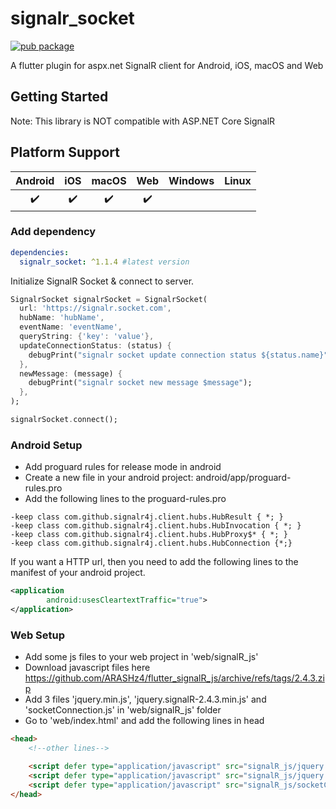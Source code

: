 # signalr_socket

[![pub package](https://img.shields.io/pub/v/signalr_socket.svg)](https://pub.dev/packages/signalr_socket)

A flutter plugin for aspx.net SignalR client for Android, iOS, macOS and Web

## Getting Started

Note: This library is NOT compatible with ASP.NET Core SignalR

## Platform Support

| Android | iOS | macOS | Web | Windows | Linux |
| :-----: | :-: | :---: | :-: | :-----: | :---: |
|   ✔️    | ✔️   |  ✔️  | ✔️  |      |     |

### Add dependency

```yaml
dependencies:
  signalr_socket: ^1.1.4 #latest version
```

Initialize SignalR Socket & connect to server.

```dart
SignalrSocket signalrSocket = SignalrSocket(
  url: 'https://signalr.socket.com',
  hubName: 'hubName',
  eventName: 'eventName',
  queryString: {'key': 'value'},
  updateConnectionStatus: (status) {
    debugPrint("signalr socket update connection status ${status.name}");
  },
  newMessage: (message) {
    debugPrint("signalr socket new message $message");
  },
);

signalrSocket.connect();
```

### Android Setup
- Add proguard rules for release mode in android
- Create a new file in your android project: android/app/proguard-rules.pro
- Add the following lines to the proguard-rules.pro
```
-keep class com.github.signalr4j.client.hubs.HubResult { *; }
-keep class com.github.signalr4j.client.hubs.HubInvocation { *; }
-keep class com.github.signalr4j.client.hubs.HubProxy$* { *; }
-keep class com.github.signalr4j.client.hubs.HubConnection {*;}
```

If you want a HTTP url, then you need to add the following lines to the manifest of your android project.

```xml
<application
        android:usesCleartextTraffic="true">
</application>
```

### Web Setup
- Add some js files to your web project in 'web/signalR_js'
- Download javascript files here https://github.com/ARASHz4/flutter_signalR_js/archive/refs/tags/2.4.3.zip
- Add 3 files 'jquery.min.js', 'jquery.signalR-2.4.3.min.js' and 'socketConnection.js' in 'web/signalR_js' folder
- Go to 'web/index.html' and add the following lines in head
```html
<head>
    <!--other lines-->

    <script defer type="application/javascript" src="signalR_js/jquery.min.js"></script>
    <script defer type="application/javascript" src="signalR_js/jquery.signalR-2.4.3.min.js"></script>
    <script defer type="application/javascript" src="signalR_js/socketConnection.js"></script>
</head>
```
